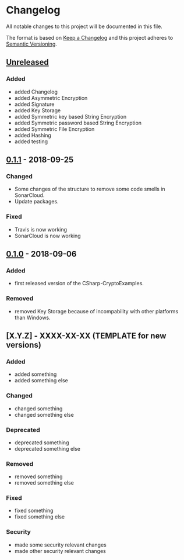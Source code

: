 # Changelog

All notable changes to this project will be documented in this file.

The format is based on [Keep a Changelog](http://keepachangelog.com/en/1.0.0/)
and this project adheres to [Semantic Versioning](http://semver.org/spec/v2.0.0.html).

## [Unreleased]

### Added

- added Changelog
- added Asymmetric Encryption
- added Signature
- added Key Storage
- added Symmetric key based String Encryption
- added Symmetric password based String Encryption
- added Symmetric File Encryption
- added Hashing
- added testing

## [0.1.1] - 2018-09-25

### Changed

- Some changes of the structure to remove some code smells in SonarCloud.
- Update packages.

### Fixed

- Travis is now working
- SonarCloud is now working

## [0.1.0] - 2018-09-06

### Added

- first released version of the CSharp-CryptoExamples.

### Removed

- removed Key Storage because of incompability with other platforms than Windows.

## [X.Y.Z] - XXXX-XX-XX (TEMPLATE for new versions)

### Added

- added something
- added something else

### Changed

- changed something
- changed something else

### Deprecated

- deprecated something
- deprecated something else

### Removed

- removed something
- removed something else

### Fixed

- fixed something
- fixed something else

### Security

- made some security relevant changes
- made other security relevant changes

[Unreleased]: https://github.com/cryptoexamples/csharp-cryptoexamples/compare/v0.1.1...HEAD
[0.1.1]: https://github.com/cryptoexamples/csharp-cryptoexamples/compare/v0.1.0...v0.1.1
[0.1.0]: https://github.com/cryptoexamples/csharp-cryptoexamples/releases/tag/v0.1.0
